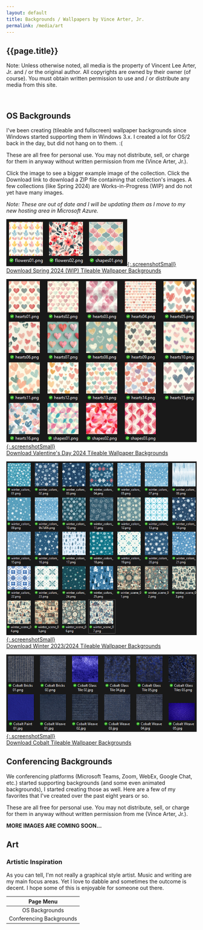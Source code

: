 ```yaml
---
layout: default
title: Backgrounds / Wallpapers by Vince Arter, Jr.
permalink: /media/art
---
```

## {{page.title}}

<article id="article" markdown=1>

<p class="alert">Note: Unless otherwise noted, all media is the property of Vincent Lee Arter, Jr. and / or the original author. All copyrights are owned by their owner (of course). You must obtain written permission to use and / or distribute any media from this site.</p>
<br />

## OS Backgrounds
I've been creating (tileable and fullscreen) wallpaper backgrounds since Windows started supporting them in Windows 3.x. I created a lot for OS/2 back in the day, but did not hang on to them. :(

These are all free for personal use. You may not distribute, sell, or charge for them in anyway without written permission from me (Vince Arter, Jr.).

Click the image to see a bigger example image of the collection. Click the Download link to download a ZIP file containing that collection's images. A few collections (like Spring 2024) are Works-in-Progress (WIP) and do not yet have many images.

_Note: These are out of date and I will be updating them as I move to my new hosting area in Microsoft Azure._

[![Spring 2024 Tiles (WIP)](/assets/images/art/tile-spring-banner.png){:.screenshotSmall}](/assets/images/art/tile-spring-banner.png)<br/>
[Download Spring 2024 (WIP) Tileable Wallpaper Backgrounds](/assets/images/art/tile-spring.zip)

[![Valentine's Day 2024 Tiles](/assets/images/art/tile-hearts-banner.png){:.screenshotSmall}](/assets/images/art/tile-hearts-banner.png)<br/>
[Download Valentine's Day 2024 Tileable Wallpaper Backgrounds](/assets/images/art/tile-hearts.zip)

[![Winter 2023/2024 Tiles](/assets/images/art/tile-winter-banner.png){:.screenshotSmall}](/assets/images/art/tile-winter-banner.png)<br/>
[Download Winter 2023/2024 Tileable Wallpaper Backgrounds](/assets/images/art/tile-winter.zip)

[![Cobalt Tiles](/assets/images/art/tile-cobalt-banner.png){:.screenshotSmall}](/assets/images/art/tile-cobalt-banner.png)<br/>
[Download Cobalt Tileable Wallpaper Backgrounds](/assets/images/art/tile-cobalt.zip)

## Conferencing Backgrounds
We conferencing platforms (Microsoft Teams, Zoom, WebEx, Google Chat, etc.) started supporting backgrounds (and some even animated backgrounds), I started creating those as well. Here are a few of my favorites that I've created over the past eight years or so.

These are all free for personal use. You may not distribute, sell, or charge for them in anyway without written permission from me (Vince Arter, Jr.).

**MORE IMAGES ARE COMING SOON...**
</article>

<aside id="aside" markdown=1>

# Art
### Artistic Inspiration
As you can tell, I'm not really a graphical style artist. Music and writing are my main focus areas. Yet I love to dabble and sometimes the outcome is decent. I hope some of this is enjoyable for someone out there.

|        Page Menu         |
| :----------------------: |
|      OS Backgrounds      |
| Conferencing Backgrounds |

</aside>
